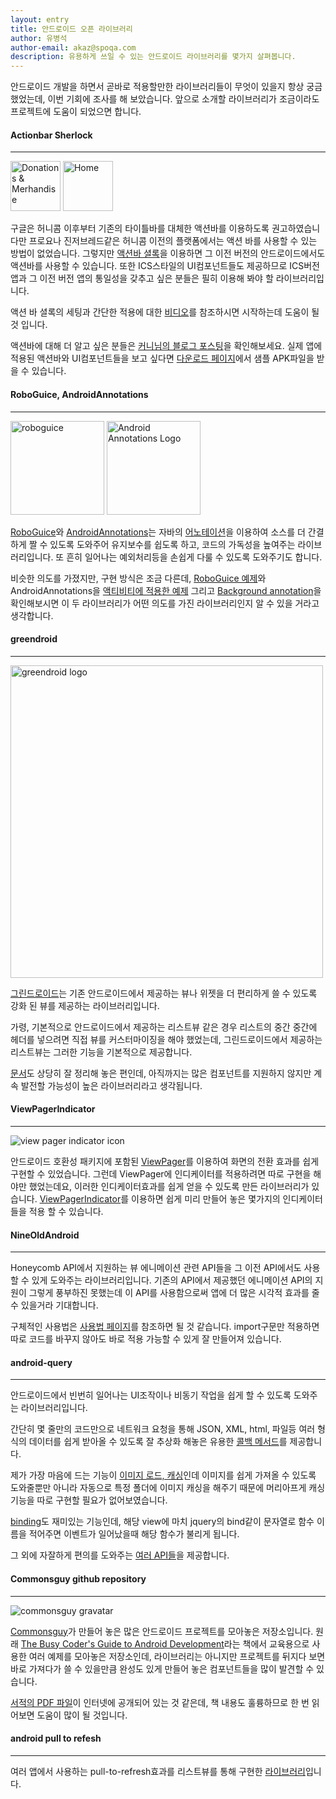 ```yaml
---
layout: entry
title: 안드로이드 오픈 라이브러리
author: 유병석
author-email: akaz@spoqa.com
description: 유용하게 쓰일 수 있는 안드로이드 라이브러리를 몇가지 살펴봅니다.
---
```


안드로이드 개발을 하면서 곧바로 적용할만한 라이브러리들이 무엇이 있을지 항상 궁금했었는데, 이번 기회에 조사를 해 보았습니다. 앞으로 소개할 라이브러리가 조금이라도 프로젝트에 도움이 되었으면 합니다.

#### Actionbar Sherlock
---

<img src="http://actionbarsherlock.com/static/mascot.png" alt="Donations &amp; Merhandise" title="Buy me on a shirt!" style="height: 80px; display: inline;" />
<img src="http://actionbarsherlock.com/static/logo.png" alt="Home" style="height: 80px; display: inline;" />

구글은 허니콤 이후부터 기존의 타이틀바를 대체한 액션바를 이용하도록 권고하였습니다만 프로요나 진저브레드같은 허니콤 이전의 플랫폼에서는 액션 바를 사용할 수 있는 방법이 없었습니다. 그렇지만 [액션바 셜록](http://actionbarsherlock.com/)을 이용하면 그 이전 버전의 안드로이드에서도 액션바를 사용할 수 있습니다. 또한 ICS스타일의 UI컴포넌트들도 제공하므로 ICS버전 앱과 그 이전 버전 앱의 통일성을 갖추고 싶은 분들은 필히 이용해 봐야 할 라이브러리입니다.

액션 바 셜록의 세팅과 간단한 적용에 대한 [비디오](http://www.youtube.com/watch?v=4GJ6yY1lNNY&feature=player_embedded)를 참조하시면 시작하는데 도움이 될 것 입니다.

액션바에 대해 더 알고 싶은 분들은 [커니님의 블로그 포스팅](http://androidhuman.tistory.com/entry/%EC%95%A1%EC%85%98%EB%B0%94Action-bar-%EB%94%B0%EB%9D%BC%EC%9E%A1%EA%B8%B0-%EC%95%A1%EC%85%98%EB%B0%94%EA%B0%80-%EB%AD%94%EA%B0%80%EC%9A%94)을 확인해보세요. 실제 앱에 적용된 액션바와 UI컴포넌트들을 보고 싶다면 [다운로드 페이지](http://actionbarsherlock.com/download.html)에서 샘플 APK파일을 받을 수 있습니다.

#### RoboGuice, AndroidAnnotations
---

<img style="width: 150px; display: inline;" src="http://roboguice.googlecode.com/files/roboguice.png" alt="roboguice" />
<img style="width: 150px; display: inline;" src="https://github.com/excilys/androidannotations/wiki/img/aa-logo.png" alt="Android Annotations Logo" />

[RoboGuice](http://code.google.com/p/roboguice/)와 [AndroidAnnotations](https://github.com/excilys/androidannotations)는 자바의 [어노테이션](http://docs.oracle.com/javase/tutorial/java/javaOO/annotations.html)을 이용하여 소스를 더 간결하게 짤 수 있도록 도와주어 유지보수를 쉽도록 하고, 코드의 가독성을 높여주는 라이브러리입니다. 또 흔히 일어나는 예외처리등을 손쉽게 다룰 수 있도록 도와주기도 합니다.

비슷한 의도를 가졌지만, 구현 방식은 조금 다른데, [RoboGuice 예제](http://code.google.com/p/roboguice/wiki/SimpleExample?tm=6)와 AndroidAnnotations을 [액티비티에 적용한 예제](https://github.com/excilys/androidannotations/wiki/Enhance%20Activities) 그리고 [Background annotation](https://github.com/excilys/androidannotations/wiki/WorkingWithThreads)을 확인해보시면 이 두 라이브러리가 어떤 의도를 가진 라이브러리인지 알 수 있을 거라고 생각합니다.

#### greendroid
---

<img style="width: 500px;" src="http://greendroid.cyrilmottier.com/images/greendroid_logo.png" alt="greendroid logo" />

[그린드로이드](http://greendroid.cyrilmottier.com/)는 기존 안드로이드에서 제공하는 뷰나 위젯을 더 편리하게 쓸 수 있도록 강화 된 뷰를 제공하는 라이브러리입니다.

가령, 기본적으로 안드로이드에서 제공하는 리스트뷰 같은 경우 리스트의 중간 중간에 헤더를 넣으려면 직접 뷰를 커스터마이징을 해야 했었는데, 그린드로이드에서 제공하는 리스트뷰는 그러한 기능을 기본적으로 제공합니다.

[문서](http://greendroid.cyrilmottier.com/reference/packages.html)도 상당히 잘 정리해 놓은 편인데, 아직까지는 많은 컴포넌트를 지원하지 않지만 계속 발전할 가능성이 높은 라이브러리라고 생각됩니다.

#### ViewPagerIndicator
---

![view pager indicator icon](http://viewpagerindicator.com/web.png)

안드로이드 호환성 패키지에 포함된 [ViewPager](http://blog.naver.com/PostView.nhn?blogId=huewu&logNo=110116958816)를 이용하여 화면의 전환 효과를 쉽게 구현할 수 있었습니다. 그런데 ViewPager에 인디케이터를 적용하려면 따로 구현을 해야만 했었는데요, 이러한 인디케이터효과를 쉽게 얻을 수 있도록 만든 라이브러리가 있습니다. [ViewPagerIndicator](http://viewpagerindicator.com/)를 이용하면 쉽게 미리 만들어 놓은 몇가지의 인디케이터들을 적용 할 수 있습니다.

#### NineOldAndroid
---

Honeycomb API에서 지원하는 뷰 에니메이션 관련 API들을 그 이전 API에서도 사용할 수 있게 도와주는 라이브러리입니다. 기존의 API에서 제공했던 에니메이션 API의 지원이 그렇게 풍부하진 못했는데 이 API를 사용함으로써 앱에 더 많은 시각적 효과를 줄 수 있을거라 기대합니다.

구체적인 사용법은 [사용법 페이지](http://nineoldandroids.com/#usage)를 참조하면 될 것 같습니다. import구문만 적용하면 따로 코드를 바꾸지 않아도 바로 적용 가능할 수 있게 잘 만들어져 있습니다.

#### android-query
---

안드로이드에서 빈번히 일어나는 UI조작이나 비동기 작업을 쉽게 할 수 있도록 도와주는 라이브러리입니다. 

간단히 몇 줄만의 코드만으로 네트워크 요청을 통해 JSON, XML, html, 파일등 여러 형식의 데이터를 쉽게 받아올 수 있도록 잘 추상화 해놓은 유용한 [콜백 메서드](http://code.google.com/p/android-query/wiki/AsyncAPI)를 제공합니다.

제가 가장 마음에 드는 기능이 [이미지 로드, 캐싱](http://code.google.com/p/android-query/#Image_Loading)인데 이미지를 쉽게 가져올 수 있도록 도와줄뿐만 아니라 자동으로 특정 폴더에 이미지 캐싱을 해주기 때문에 머리아프게 캐싱 기능을 따로 구현할 필요가 없어보였습니다.

[binding](http://code.google.com/p/android-query/#Binding)도 재미있는 기능인데, 해당 view에 마치 jquery의 bind같이 문자열로 함수 이름을 적어주면 이벤트가 일어났을때 해당 함수가 불리게 됩니다.

그 외에 자잘하게 편의를 도와주는 [여러 API들](http://code.google.com/p/android-query/wiki/API)을 제공합니다.

#### Commonsguy github repository
---

![commonsguy gravatar](https://secure.gravatar.com/avatar/5ff53c2b4f6cc66ee989bb9d9effe119?s=140&d=https://a248.e.akamai.net/assets.github.com%2Fimages%2Fgravatars%2Fgravatar-140.png)

[Commonsguy](https://github.com/commonsguy)가 만들어 놓은 많은 안드로이드 프로젝트를 모아놓은 저장소입니다. 원래 [The Busy Coder's Guide to Android Development](http://www.amazon.com/Busy-Coders-Guide-Android-Development/dp/0981678009)라는 책에서 교육용으로 사용한 여러 예제를 모아놓은 저장소인데, 라이브러리는 아니지만 프로젝트를 뒤지다 보면 바로 가져다가 쓸 수 있을만큼 완성도 있게 만들어 놓은 컴포넌트들을 많이 발견할 수 있습니다.

[서적의 PDF 파일](http://commonsware.com/Android/Android-1_0-CC.pdf)이 인터넷에 공개되어 있는 것 같은데, 책 내용도 훌륭하므로 한 번 읽어보면 도움이 많이 될 것입니다.


#### android pull to refesh
---

여러 앱에서 사용하는 pull-to-refresh효과를 리스트뷰를 통해 구현한 [라이브러리](https://github.com/chrisbanes/Android-PullToRefresh)입니다.
